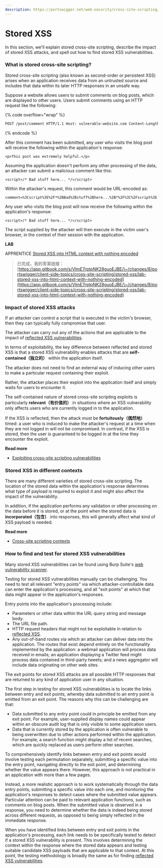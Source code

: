 ```yaml
---
description: https://portswigger.net/web-security/cross-site-scripting/stored
---
```


# Stored XSS

In this section, we'll explain stored cross-site scripting, describe the impact of stored XSS attacks, and spell out how to find stored XSS vulnerabilities.

### What is stored cross-site scripting?

Stored cross-site scripting (also known as second-order or persistent XSS) arises when an application receives data from an untrusted source and includes that data within its later HTTP responses in an unsafe way.

Suppose a website allows users to submit comments on blog posts, which are displayed to other users. Users submit comments using an HTTP request like the following:

{% code overflow="wrap" %}
```html
POST /post/comment HTTP/1.1 Host: vulnerable-website.com Content-Length: 100 postId=3&comment=This+post+was+extremely+helpful.&name=Carlos+Montoya&email=carlos%40normal-user.net
```
{% endcode %}

After this comment has been submitted, any user who visits the blog post will receive the following within the application's response:

```
<p>This post was extremely helpful.</p>
```

Assuming the application doesn't perform any other processing of the data, an attacker can submit a malicious comment like this:

```
<script>/* Bad stuff here... */</script>
```

Within the attacker's request, this comment would be URL-encoded as:

```
comment=%3Cscript%3E%2F*%2BBad%2Bstuff%2Bhere...%2B*%2F%3C%2Fscript%3E
```

Any user who visits the blog post will now receive the following within the application's response:

```
<script>/* Bad stuff here... */</script>
```

The script supplied by the attacker will then execute in the victim user's browser, in the context of their session with the application.

**LAB**

APPRENTICE [Stored XSS into HTML context with nothing encoded](https://portswigger.net/web-security/cross-site-scripting/stored/lab-html-context-nothing-encoded)

> 已完成，我的答案链接：[https://app.gitbook.com/s/VlmE7rptpNK28guoEJBE/\~/changes/8/portswigger/client-side-topics/cross-site-scripting/stored-xss/lab-stored-xss-into-html-context-with-nothing-encoded](https://app.gitbook.com/s/VlmE7rptpNK28guoEJBE/\~/changes/8/portswigger/client-side-topics/cross-site-scripting/stored-xss/lab-stored-xss-into-html-context-with-nothing-encoded)

### Impact of stored XSS attacks

If an attacker can control a script that is executed in the victim's browser, then they can typically fully compromise that user.&#x20;



The attacker can carry out any of the actions that are applicable to the impact of [reflected XSS vulnerabilities](https://portswigger.net/web-security/cross-site-scripting/reflected).



In terms of exploitability, the key difference between reflected and stored XSS is that a stored XSS vulnerability enables attacks that are **self-contained（独立的）** within the application itself.&#x20;



The attacker does not need to find an external way of inducing other users to make a particular request containing their exploit.&#x20;



Rather, the attacker places their exploit into the application itself and simply waits for users to encounter it.



The self-contained nature of stored cross-site scripting exploits is particularly **relevant（有价值的）** in situations where an XSS vulnerability only affects users who are currently logged in to the application.&#x20;



If the XSS is reflected, then the attack must be **fortuitously（偶然地）** timed: a user who is induced to make the attacker's request at a time when they are not logged in will not be compromised. In contrast, if the XSS is stored, then the user is guaranteed to be logged in at the time they encounter the exploit.

**Read more**

* [Exploiting cross-site scripting vulnerabilities](https://portswigger.net/web-security/cross-site-scripting/exploiting)

### Stored XSS in different contexts

There are many different varieties of stored cross-site scripting. The location of the stored data within the application's response determines what type of payload is required to exploit it and might also affect the impact of the vulnerability.



In addition, if the application performs any validation or other processing on the data before it is stored, or at the point when the stored data is **incorporated（包含）** into responses, this will generally affect what kind of XSS payload is needed.

**Read more**

* [Cross-site scripting contexts](https://portswigger.net/web-security/cross-site-scripting/contexts)

### How to find and test for stored XSS vulnerabilities

Many stored XSS vulnerabilities can be found using Burp Suite's [web vulnerability scanner](https://portswigger.net/burp/vulnerability-scanner).

Testing for stored XSS vulnerabilities manually can be challenging. You need to test all relevant "entry points" via which attacker-controllable data can enter the application's processing, and all "exit points" at which that data might appear in the application's responses.

Entry points into the application's processing include:

* Parameters or other data within the URL query string and message body.
* The URL file path.
* HTTP request headers that might not be exploitable in relation to [reflected XSS](https://portswigger.net/web-security/cross-site-scripting/reflected).
* Any out-of-band routes via which an attacker can deliver data into the application. The routes that exist depend entirely on the functionality implemented by the application: a webmail application will process data received in emails; an application displaying a Twitter feed might process data contained in third-party tweets; and a news aggregator will include data originating on other web sites.

The exit points for stored XSS attacks are all possible HTTP responses that are returned to any kind of application user in any situation.

The first step in testing for stored XSS vulnerabilities is to locate the links between entry and exit points, whereby data submitted to an entry point is emitted from an exit point. The reasons why this can be challenging are that:

* Data submitted to any entry point could in principle be emitted from any exit point. For example, user-supplied display names could appear within an obscure audit log that is only visible to some application users.
* Data that is currently stored by the application is often vulnerable to being overwritten due to other actions performed within the application. For example, a search function might display a list of recent searches, which are quickly replaced as users perform other searches.

To comprehensively identify links between entry and exit points would involve testing each permutation separately, submitting a specific value into the entry point, navigating directly to the exit point, and determining whether the value appears there. However, this approach is not practical in an application with more than a few pages.

Instead, a more realistic approach is to work systematically through the data entry points, submitting a specific value into each one, and monitoring the application's responses to detect cases where the submitted value appears. Particular attention can be paid to relevant application functions, such as comments on blog posts. When the submitted value is observed in a response, you need to determine whether the data is indeed being stored across different requests, as opposed to being simply reflected in the immediate response.

When you have identified links between entry and exit points in the application's processing, each link needs to be specifically tested to detect if a stored XSS vulnerability is present. This involves determining the context within the response where the stored data appears and testing suitable candidate XSS payloads that are applicable to that context. At this point, the testing methodology is broadly the same as for finding [reflected XSS vulnerabilities](https://portswigger.net/web-security/cross-site-scripting/reflected).
